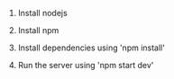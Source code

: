 1. Install nodejs

2. Install npm

3. Install dependencies using 'npm install'

4. Run the server using 'npm start dev'